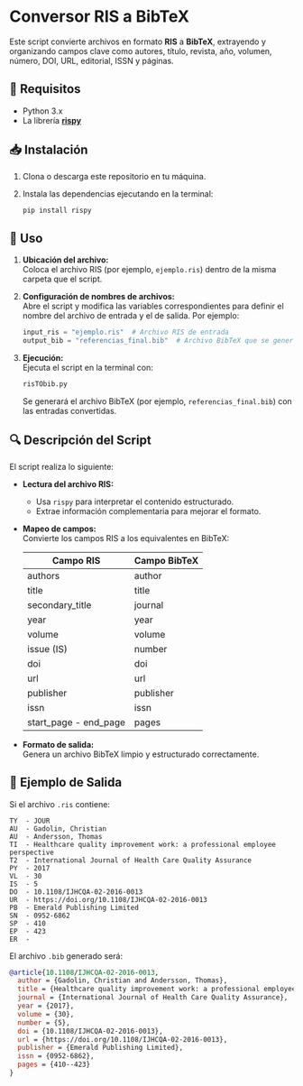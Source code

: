  
# Conversor RIS a BibTeX

Este script convierte archivos en formato **RIS** a **BibTeX**, extrayendo y organizando campos clave como autores, título, revista, año, volumen, número, DOI, URL, editorial, ISSN y páginas.

## 📌 Requisitos

- Python 3.x  
- La librería **[rispy](https://pypi.org/project/rispy/)**

## 📥 Instalación

1. Clona o descarga este repositorio en tu máquina.  
2. Instala las dependencias ejecutando en la terminal:

   ```bash
   pip install rispy
   ```

## 🚀 Uso

1. **Ubicación del archivo:**  
   Coloca el archivo RIS (por ejemplo, `ejemplo.ris`) dentro de la misma carpeta que el script.

2. **Configuración de nombres de archivos:**  
   Abre el script y modifica las variables correspondientes para definir el nombre del archivo de entrada y el de salida. Por ejemplo:

   ```python
   input_ris = "ejemplo.ris"  # Archivo RIS de entrada
   output_bib = "referencias_final.bib"  # Archivo BibTeX que se generará
   ```

3. **Ejecución:**  
   Ejecuta el script en la terminal con:

   ```bash
   risTObib.py
   ```

   Se generará el archivo BibTeX (por ejemplo, `referencias_final.bib`) con las entradas convertidas.

## 🔍 Descripción del Script

El script realiza lo siguiente:

- **Lectura del archivo RIS:**  
  - Usa `rispy` para interpretar el contenido estructurado.
  - Extrae información complementaria para mejorar el formato.

- **Mapeo de campos:**  
  Convierte los campos RIS a los equivalentes en BibTeX:

  | **Campo RIS**      | **Campo BibTeX** |
  |--------------------|-----------------|
  | authors           | author          |
  | title            | title           |
  | secondary_title  | journal         |
  | year             | year            |
  | volume           | volume          |
  | issue (IS)       | number          |
  | doi              | doi             |
  | url              | url             |
  | publisher        | publisher       |
  | issn             | issn            |
  | start_page - end_page | pages   |

- **Formato de salida:**  
  Genera un archivo BibTeX limpio y estructurado correctamente.

## 📌 Ejemplo de Salida

Si el archivo `.ris` contiene:

```
TY  - JOUR
AU  - Gadolin, Christian
AU  - Andersson, Thomas
TI  - Healthcare quality improvement work: a professional employee perspective
T2  - International Journal of Health Care Quality Assurance
PY  - 2017
VL  - 30
IS  - 5
DO  - 10.1108/IJHCQA-02-2016-0013
UR  - https://doi.org/10.1108/IJHCQA-02-2016-0013
PB  - Emerald Publishing Limited
SN  - 0952-6862
SP  - 410
EP  - 423
ER  -
```

El archivo `.bib` generado será:

```bibtex
@article{10.1108/IJHCQA-02-2016-0013,
  author = {Gadolin, Christian and Andersson, Thomas},
  title = {Healthcare quality improvement work: a professional employee perspective},
  journal = {International Journal of Health Care Quality Assurance},
  year = {2017},
  volume = {30},
  number = {5},
  doi = {10.1108/IJHCQA-02-2016-0013},
  url = {https://doi.org/10.1108/IJHCQA-02-2016-0013},
  publisher = {Emerald Publishing Limited},
  issn = {0952-6862},
  pages = {410--423}
}
```